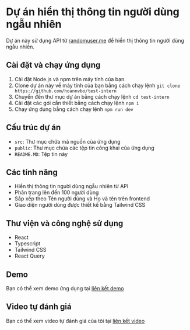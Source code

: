 # Dự án hiển thị thông tin người dùng ngẫu nhiên  

Dự án này sử dụng API từ [randomuser.me](https://randomuser.me/api/) để hiển thị thông tin người dùng ngẫu nhiên.  

## Cài đặt và chạy ứng dụng  

1. Cài đặt Node.js và npm trên máy tính của bạn.  
2. Clone dự án này về máy tính của bạn bằng cách chạy lệnh `git clone https://github.com/hoannvbo/test-intern`  
3. Chuyển đến thư mục dự án bằng cách chạy lệnh `cd test-intern`  
4. Cài đặt các gói cần thiết bằng cách chạy lệnh `npm i`  
5. Chạy ứng dụng bằng cách chạy lệnh `npm run dev`  

## Cấu trúc dự án  

* `src`: Thư mục chứa mã nguồn của ứng dụng  
* `public`: Thư mục chứa các tệp tin công khai của ứng dụng  
* `README.MD`: Tệp tin này  

## Các tính năng  

* Hiển thị thông tin người dùng ngẫu nhiên từ API  
* Phân trang lên đến 100 người dùng  
* Sắp xếp theo Tên người dùng và Họ và tên trên frontend  
* Giao diện người dùng được thiết kế bằng Tailwind CSS  

## Thư viện và công nghệ sử dụng  

* React  
* Typescript  
* Tailwind CSS  
* React Query  

## Demo  

Bạn có thể xem demo ứng dụng tại [liên kết demo](https://testforintern.netlify.app/)  

## Video tự đánh giá  

Bạn có thể xem video tự đánh giá của tôi tại [liên kết video]()